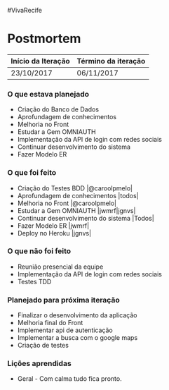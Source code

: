 #VivaRecife 

# Postmortem

Início da Iteração | Término da iteração
------------ | -------------
23/10/2017 | 06/11/2017


### O que estava planejado
* Criação do Banco de Dados
* Aprofundagem de conhecimentos
* Melhoria no Front
* Estudar a Gem OMNIAUTH
* Implementação da API de login com redes sociais
* Continuar desenvolvimento do sistema
* Fazer Modelo ER

### O que foi feito
* Criação do Testes BDD |@caroolpmelo|
* Aprofundagem de conhecimentos |todos|
* Melhoria no Front |@caroolpmelo|
* Estudar a Gem OMNIAUTH |jwmrf|jgnvs|
* Continuar desenvolvimento do sistema |Todos|
* Fazer Modelo ER |jwmrf|
* Deploy no Heroku |jgnvs|

### O que não foi feito
* Reunião presencial da equipe
* Implementação da API de login com redes sociais
* Testes TDD

### Planejado para próxima iteração 
* Finalizar o desenvolvimento da aplicação
* Melhoria final do Front
* Implementar api de autenticação
* Implementar a busca com o google maps
* Criação de testes

### Lições aprendidas
* Geral - Com calma tudo fica pronto.
